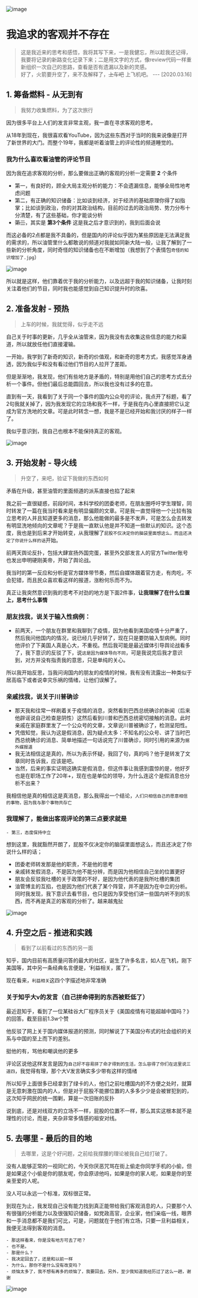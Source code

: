 






![image](https://user-images.githubusercontent.com/57960778/76797528-c02d2f80-679b-11ea-930a-5ae00f850996.png)
# 我追求的客观并不存在
>这是我近来的思考和感悟，我将其写下来，一是我健忘，所以趁我还记得，我要将记录的新路变化记录下来；二是用文字的方式，像review代码一样重新组织一次自己的思路，查看是否有遗漏以及新的灵感。  
>好了，火箭要升空了，来不及解释了，~~上车吧~~ 上飞机吧。 --- [2020.03.16] 



## 1. 筹备燃料 - 从无到有
>我努力收集燃料，为了这次旅行

因为很多平台上人们的发言非常主观，我一直在寻求客观的思考。  

从18年到现在，我很喜欢看YouTube，因为这些东西对于当时的我来说像是打开了新世界的大门。而整个19年，我都是听着油管上的评论性的频道睡觉的。
### 我为什么喜欢看油管的评论节目
因为我在追求客观的分析，那么要做出正确的客观的分析一定需要 **2** 个条件
- 第一，有良好的，顾全大局主观分析的能力：不会遗漏信息，能够全局性地考虑问题
- 第二，有正确的知识储备：比如谈到经济，对于经济的基础原理你得了如指掌；比如谈到政治，你的对其政治结构，目前的过去的政治局势、势力分布十分清楚，有了这些基础，你才能谈分析
- ~~第三~~，其实是 **第3个条件** 这是我之后才意识到的，我到后面会说

而这必备的2点都是我不具备的，但是国内的评论似乎因为某些原因是无法满足我的需求的，所以油管里什么都敢说的频道对我就如同新大陆一般，让我了解到了一些新的分析角度，同时奇怪的知识储备也在不断增加（我想到了个表情包`奇怪的知识增加了.jpg`）


![image](https://user-images.githubusercontent.com/57960778/76797439-7cd2c100-679b-11ea-9446-dca65504eff5.png)


所以就是这样，他们靠着优于我的分析能力，以及远超于我的知识储备，让我时刻关注着他们的节目，同时我也能感觉到自己知识提升时的欣喜。


## 2. 准备发射 - 预热
>上车的时候，我就觉得，似乎走不远

自己关于时事的更新，几乎全从油管来，因为我没有去收集这些信息的能力和渠道，所以就放任他们直接灌输。

一开始，我学到了新奇的知识，新奇的价值观，和新奇的思考方式，我感觉浑身通透，因为我似乎和没有看过他们节目的人拉开了差距。

但是渐渐地，我发现，他们有些地方是矛盾的，特别是用他们自己的思考方式去分析一个事件。但他们最后总能圆回去，所以我也没有过多的在意。

直到有一天，我看到了关于同一个事件的国内公众号的评论，我点开了标题，看了2句我就关掉了，因为我发现它的立场和我不一样，于是我在内心里直接把它认定成为官方洗地的文章。可是此时转念一想，我是不是已经开始和我讨厌的样子一样了。  

我似乎意识到，我自己也根本不能保持真正的客观。

![image](https://user-images.githubusercontent.com/57960778/76797723-27e37a80-679c-11ea-84dc-f0ba253bc4f9.png)


## 3. 开始发射 - 导火线
>升空了，来吧，验证下我做的东西如何

矛盾在升级，甚至油管的里面频道的派系直接也掐了起来

我之前一直很疑惑，前段时间，本科学校的团委老师，在朋友圈呼吁学生理智，同时转发了一篇在我当时看来是有明显偏颇的文章。可是我一直觉得他一个比较有独立思考的人并且知道更多的消息，那么他能做的最多是不发声，可是怎么会去转发有明显洗地倾向的文章呢？于是我一直默认他是并不知道一些默认的知识。这个态度，我也是到后来才开始转变，从我理解了`屁股不仅决定你的脑袋里面想这么，而且还决定了你说什么样的话`开始。

前两天舆论反扑，包括大肆宣扬外国完蛋，甚至外交部发言人的官方Twitter账号也发出申明硬刚美帝，开始了舆论战。

我当时的第一反应和分析是官方媒体带节奏，然后自媒体跟着官方走，有肉吃，不会犯错，而且民众喜欢看这样的报道，涨粉何乐而不为。

真正让我突然意识到我的思考不对劲的地方是下面2件事，**让我理解了在什么位置上，思考什么事情**
### 朋友找我，说关于输入性病例：
- 前两天，一个朋友在群里和我聊到了疫情，因为他看到美国疫情十分严重了，然后我问他国内的情况，说已经几乎好转了，现在只是要防输入型病例。同时他评价了下美国人真是心大，不重视。然后我可能是最近媒体引导舆论战看多了，我下意识的反驳了下，说`这是因为媒体导向不同`，可是我说完后我才意识到，对方并没有指责我的意思，只是单纯的关心。

所以我开始反思，当我问询国内的朋友的疫情的时候，我有没有流露出一种类似于居高临下或者说幸灾乐祸的情绪，让他们误解了。
### 亲戚找我，说关于川普确诊
- 那天我和往常一样刷着关于疫情的消息，突然看到巴西总统确诊的新闻（后来他辟谣说自己检查是阴性）这然后看到川普和巴西总统密切接触的消息。此时亲戚在家庭群里发了一个公众号的文章，文章说川普被确诊了，检测呈阳性。  
- 凭借知觉，我认为这是假消息，因为疑点太多：不知名的公众号、讲了当时巴西总统确诊的消息、简单地描述一句话说完了川普确诊，同时引用的来源为`据外媒报道`  
- 我无法相信这是真的，所以为表示怀疑，我回了句，真的吗？他于是转发了文章同时告诉我，应该是吧。  
- 当然，后来的事实证明这确实是假消息，但这件事让我感到震惊的是，他好歹也是在职场工作了20年+，现在也是单位的领导，为什么连这个是假消息也分析不出来？

我相信他是真的相信这是真消息，那么我得出一个结论，`人们只相信自己的愿意相信的事物，因为我与那个事物共存亡`


### 我理解了，能做出客观评论的第三点要求就是   
    - 第三，态度保持中立

想到这里，我就豁然开朗了，屁股不仅决定你的脑袋里面想这么，而且还决定了你说什么样的话；

  - 团委老师转发那是他的职责，不是他的思考
  - 亲戚转发假消息，不是因为他不能分辨，而是因为他相信自己坐的位置更好
  - 朋友会反驳我吐槽的关于政策的不好，是因为他代表的是我所吐槽的集团
  - 油管博主的互掐，也是因为他们代表了某个阵营，并不是因为在中立的分析。同时我发现，我下意识去看节目，也只是因为享受他们讲一些国内听不到的东西，而不再是真正的客观的分析了。越来越鬼扯

![image](https://user-images.githubusercontent.com/57960778/76797615-ee127400-679b-11ea-93ea-822433520d33.png)

## 4. 升空之后 - 推进和实践
> 看到了以前看过的东西的另一面

知乎，国内目前有高质量问答的最大的社区，诞生了许多名言，如人在飞机，刚下美国等，其中另一条经典名言便是，‘利益相关，匿了’。

现在看来，`利益相关`这四个字描述地非常准确
### 关于知乎大v的发言（自己拼命得到的东西被贬低了）
最近逛知乎，看到了一位某硅谷大厂程序员关于《美国疫情有可能超越中国吗？》的回答。截至目前1.3w个赞

他反驳了网上关于国内媒体报道的预测，同时解说了下美国分布式的社会组织的关系与中国的至上而下的差别。

挺他的有，骂他和嘲讽他的更多

评论区说他这样发言是因为`自己好不容易拼了命才得到的生活，怎么容得了你们在这里说三道四`，我觉得有理，那个大V发言确实多少带有这样的情绪

所以知乎上面很多已经拿到了绿卡的人，他们之前吐槽国内的不方便之处时，就算是无意刺激在国内的人，但是对于屁股不能挪位置的人多多少少是会被冒犯到的，这次知乎网民的统一围剿，算是一次旧账的反扑

说到底，还是对线双方的立场不一样，屁股的位置不一样，那么其实这根本就不是理性的讨论，而是，夹杂非常多情感的祖安对线。


## 5. 去哪里 - 最后的目的地
> 去哪里，这是个好问题，之前给我撑腰的理论被我自己给打破了。

没有人能够正常的一视同仁的，今天你厌恶咒骂在街上偷走你同学手机的小偷，但是如果这个小偷是你的朋友呢，你会原谅他吗，如果是你的家人呢，如果是你的至亲至爱的人呢。  

没人可以永远一个标准，双标很正常。


到现在为止，我发现自己没有能力找到真正能带给我们客观消息的人，只要那个人有很强的分析能力以及很强知识储备，如党政高官，企业家，他们亲临一线，眼界和一手消息都不是我们可比，可是，问题就在于他们有立场，只要一旦利益相关，我便无法得到客观的消息。

```
- 那这样看来，你是没有地方可去了吧？
- 也不是。
- 那是什么？
- 我决定回去了，还是和以前一样
- 为什么，那你不是什么没有改变吗？
- 烦恼太多了，我不想有再多的烦恼了，我要回去。另外，至少我知道我经历过了这么一趟，谢谢
```
![image](https://user-images.githubusercontent.com/57960778/76797482-9ecc4380-679b-11ea-9f3b-78fd903ff192.png)

<!-- 
为什么要说服对方，不需要说服对方，理由是  
    - 如果残忍点的理由是，没有必要
    - 而温柔的点的理由是，摧毁一个人赖以生存的信仰，真的是一件很残忍的事






---
# 我自己为什么喜欢看YouTube（一是为了寻求客观的分析，二是单纯的享受可以听到不一样的声音）
# 最后绕了一大圈，发现自己没有办法做到真正的客观（1.思维的局限性；2.知识的局限性）
# 所以绕了一圈，我还是回到了简单的凭主观直觉的思考状态。唯一变化的是我走过了一圈思考。


## 摧毁一个人赖以生存的信仰，真的是一件很残忍的事
## 我喜欢的是在夏天，在曾经炎热的房间，偷偷发现了别的小伙伴都不知道的秘密时的欣喜 -->